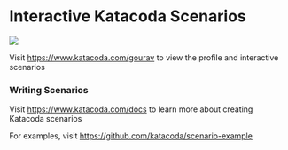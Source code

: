 # Interactive Katacoda Scenarios

[![](http://shields.katacoda.com/katacoda/gourav/count.svg)](https://www.katacoda.com/gourav "Get your profile on Katacoda.com")

Visit https://www.katacoda.com/gourav to view the profile and interactive scenarios

### Writing Scenarios
Visit https://www.katacoda.com/docs to learn more about creating Katacoda scenarios

For examples, visit https://github.com/katacoda/scenario-example
